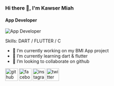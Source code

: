 ### Hi there 👋, I'm Kawser Miah
#### App Developer
![App Developer](https://scontent.fdac14-1.fna.fbcdn.net/v/t39.30808-6/326189356_471014955242006_6378304550019700760_n.jpg?_nc_cat=108&ccb=1-7&_nc_sid=a2f6c7&_nc_eui2=AeHItW6TnfGcsakHzgfr-VCl_8azQLfT7h__xrNAt9PuH8389Q3Mc_9VyEfi6lTL6LgjXNyUez97apZ5aX2XniIT&_nc_ohc=bnLmOFQMg5AAX93uN8H&_nc_ht=scontent.fdac14-1.fna&oh=00_AfAncLQwNMNsKOhAzATr4wrN1Avp9DSRm3ATR58pvNjaTQ&oe=65026A54)


Skills: DART / FLUTTER / C 

- 🔭 I’m currently working on my BMI App project 
- 🌱 I’m currently learning dart & flutter 
- 👯 I’m looking to collaborate on github 


[<img src='https://cdn.jsdelivr.net/npm/simple-icons@3.0.1/icons/github.svg' alt='github' height='40'>](https://github.com/https://github.com/Kawser-Miah)  [<img src='https://cdn.jsdelivr.net/npm/simple-icons@3.0.1/icons/facebook.svg' alt='facebook' height='40'>](https://www.facebook.com/https://www.facebook.com/profile.php?id=100010207877779)  [<img src='https://cdn.jsdelivr.net/npm/simple-icons@3.0.1/icons/instagram.svg' alt='instagram' height='40'>](https://www.instagram.com/https://www.instagram.com/kawser_ahmed._//)  [<img src='https://cdn.jsdelivr.net/npm/simple-icons@3.0.1/icons/twitter.svg' alt='twitter' height='40'>](https://twitter.com/https://twitter.com/KawserAhme)  

